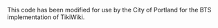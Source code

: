 This code has been modified for use by the City of Portland for the BTS implementation of TikiWiki.

